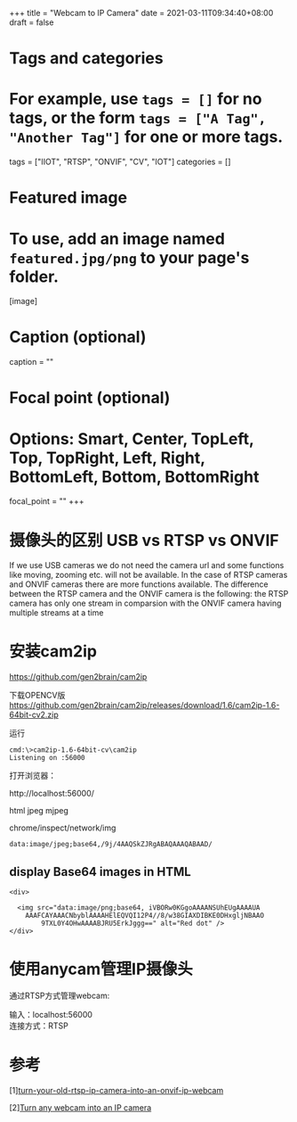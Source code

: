 +++
title = "Webcam to IP Camera"
date = 2021-03-11T09:34:40+08:00
draft = false

# Tags and categories
# For example, use `tags = []` for no tags, or the form `tags = ["A Tag", "Another Tag"]` for one or more tags.
tags = ["IIOT", "RTSP", "ONVIF", "CV", "IOT"]
categories = []

# Featured image
# To use, add an image named `featured.jpg/png` to your page's folder. 
[image]
  # Caption (optional)
  caption = ""

  # Focal point (optional)
  # Options: Smart, Center, TopLeft, Top, TopRight, Left, Right, BottomLeft, Bottom, BottomRight
  focal_point = ""
+++


# 摄像头的区别 USB  vs  RTSP  vs  ONVIF

If we use USB cameras we do not need the camera url and some functions like moving, zooming etc. will not be available. In the case of RTSP cameras and ONVIF cameras there are more functions available. The difference between the RTSP camera and the ONVIF camera is the following: the RTSP camera has only one stream in comparsion with the ONVIF camera having multiple streams at a time


# 安装cam2ip

https://github.com/gen2brain/cam2ip


下载OPENCV版
https://github.com/gen2brain/cam2ip/releases/download/1.6/cam2ip-1.6-64bit-cv2.zip

运行

```
cmd:\>cam2ip-1.6-64bit-cv\cam2ip
Listening on :56000
```

打开浏览器：

http://localhost:56000/

html
jpeg
mjpeg

chrome/inspect/network/img

```
data:image/jpeg;base64,/9j/4AAQSkZJRgABAQAAAQABAAD/
```

## display Base64 images in HTML

```
<div>
  
  <img src="data:image/png;base64, iVBORw0KGgoAAAANSUhEUgAAAAUA
    AAAFCAYAAACNbyblAAAAHElEQVQI12P4//8/w38GIAXDIBKE0DHxgljNBAAO
        9TXL0Y4OHwAAAABJRU5ErkJggg==" alt="Red dot" />
</div>
```


# 使用anycam管理IP摄像头

通过RTSP方式管理webcam:

输入：localhost:56000      
连接方式：RTSP


# 参考

[1][turn-your-old-rtsp-ip-camera-into-an-onvif-ip-webcam](https://camera-sdk.com/p_6580-how-to-turn-your-old-rtsp-ip-camera-into-an-onvif-ip-webcam-in-c-sharp.html)

[2][Turn any webcam into an IP camera](https://github.com/gen2brain/cam2ip)
